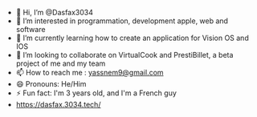 - 👋 Hi, I’m @Dasfax3034
- 👀 I’m interested in programmation, development apple, web and software 
- 🌱 I’m currently learning how to create an application for Vision OS and IOS
- 💞️ I’m looking to collaborate on VirtualCook and PrestiBillet, a beta project of me and my team
- 📫 How to reach me : yassnem9@gmail.com
- 😄 Pronouns: He/Him
- ⚡ Fun fact: I'm 3 years old, and I'm a French guy
- https://dasfax.3034.tech/

<!---
Dasfax3034/Dasfax3034 is a ✨ special ✨ repository because its `README.md` (this file) appears on your GitHub profile.
You can click the Preview link to take a look at your changes.
--->
